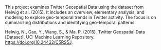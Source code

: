 This project examines Twitter Geospatial Data using the dataset from Helwig et al. (2015). It includes an overview, elementary analysis, and modeling to explore geo-temporal trends in Twitter activity. The focus is on summarizing distributions and identifying geo-temporal patterns.

Helwig, N., Gao, Y., Wang, S., & Ma, P. (2015). Twitter Geospatial Data [Dataset]. UCI Machine Learning Repository. https://doi.org/10.24432/C5RS5J.
